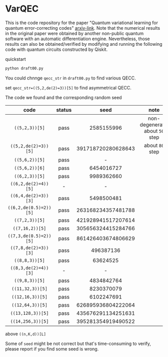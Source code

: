 # VarQEC

This is the code repository for the paper "Quantum variational learning for quantum error-correcting codes" [arxiv-link](https://arxiv.org/abs/2204.03560). Note that the numerical results in the original paper were obtained by another non-public quantum software with an automatic differentiation engine. Nevertheless, those results can also be obtained/verified by modifying and running the following code with quantum circuits constructed by Qiskit.

quickstart

```bash
python draft00.py
```

You could chnnge `qecc_str` in `draft00.py` to find various QECC.

set `qecc_str=((5,2,de(2)=3))[5]` to find asymmetrical QECC.

The code we found and the corresponding random seed

| code | status | seed | note |
| :-: | :-: | :-: | :-: |
| `((5,2,3))[5]` | pass | 2585155996 | non-degenerate, about `50` step |
| `((5,2,de(2)=3))[5]` | pass | 391718720280628643 | about `80` step |
| `((5,6,2))[5]` | pass | - | |
| `((5,6,2))[6]` | pass | 6454016727 | |
| `((6,2,3))[5]` | pass | 9989362660 | |
| `((6,2,de(2)=4))[5]` | - | - | |
| `((6,4,de(2)=3))[3]` | pass | 5498500481 | |
| `((6,2,de(0.5)=2))[5]` | pass | 263168234357481788 | |
| `((7,2,3))[5]` | pass | 421928941517207614 | |
| `((7,16,2))[5]` | pass | 305656324415284766 | |
| `((7,3,de(0.5)=2))[5]` | pass | 861426403674806629 | |
| `((7,8,de(2)=3))[3]` | pass | 496387136 | |
| `((8,8,3))[5]` | pass | 63624525 | |
| `((8,3,de(2)=4))[3]` | - | - | |
| `((9,8,3))[5]` | pass | 4834842764 | |
| `((11,32,3))[5]` | pass | 8230370079 | |
| `((12,16,3))[5]` | pass | 6102247691 | |
| `((12,64,3))[5]` | pass | 626895936804222064 | |
| `((13,128,3))[5]` | pass | 435676291134251631 | |
| `((14,256,3))[5]` | pass | 395281354919490522 | |

above `((n,K,d))[L]`

Some of `seed` might be not correct but that's time-consuming to verify, please report if you find some seed is wrong.
